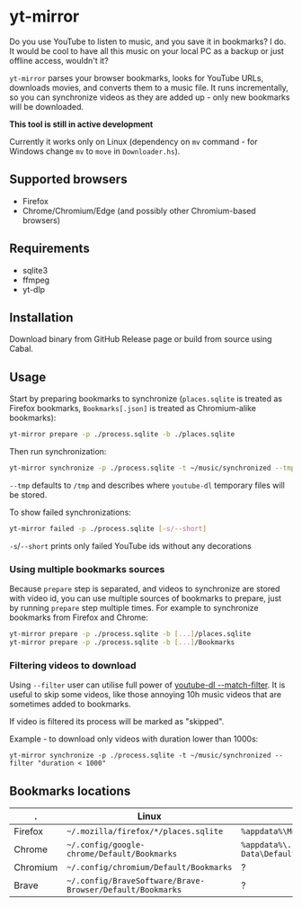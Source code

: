 # yt-mirror

Do you use YouTube to listen to music, and you save it in bookmarks? I do.
It would be cool to have all this music on your local PC as a backup or just offline access, wouldn't it?

`yt-mirror` parses your browser bookmarks, looks for YouTube URLs, downloads movies, and converts them to a music file.
It runs incrementally, so you can synchronize videos as they are added up - only new bookmarks will be downloaded.

**This tool is still in active development**

Currently it works only on Linux (dependency on `mv` command - for Windows change `mv` to `move` in `Downloader.hs`).

## Supported browsers

- Firefox
- Chrome/Chromium/Edge (and possibly other Chromium-based browsers)

## Requirements

- sqlite3
- ffmpeg
- yt-dlp

## Installation

Download binary from GitHub Release page or build from source using Cabal.

## Usage

Start by preparing bookmarks to synchronize (`places.sqlite` is treated as Firefox bookmarks, `Bookmarks[.json]` is treated as Chromium-alike bookmarks):

```sh
yt-mirror prepare -p ./process.sqlite -b ./places.sqlite
```

Then run synchronization:

```sh
yt-mirror synchronize -p ./process.sqlite -t ~/music/synchronized --tmp /tmp
```

`--tmp` defaults to `/tmp` and describes where `youtube-dl` temporary files will be stored.

To show failed synchronizations:

```sh
yt-mirror failed -p ./process.sqlite [-s/--short]
```

`-s`/`--short` prints only failed YouTube ids without any decorations

### Using multiple bookmarks sources

Because `prepare` step is separated, and videos to synchronize are stored with video id, you can use multiple sources of bookmarks to prepare, just by
running `prepare` step multiple times. For example to synchronize bookmarks from Firefox and Chrome:

```sh
yt-mirror prepare -p ./process.sqlite -b [...]/places.sqlite
yt-mirror prepare -p ./process.sqlite -b [...]/Bookmarks
```

### Filtering videos to download

Using `--filter` user can utilise full power of [youtube-dl --match-filter](https://github.com/ytdl-org/youtube-dl/blob/master/README.md#video-selection).
It is useful to skip some videos, like those annoying 10h music videos that are sometimes added to bookmarks.

If video is filtered its process will be marked as "skipped".

Example - to download only videos with duration lower than 1000s:

```
yt-mirror synchronize -p ./process.sqlite -t ~/music/synchronized --filter "duration < 1000"
```

## Bookmarks locations

. | Linux | Windows
--- | --- | ---
Firefox | `~/.mozilla/firefox/*/places.sqlite` | `%appdata%\Mozilla\Firefox\Profiles\*\places.sqlite`
Chrome | `~/.config/google-chrome/Default/Bookmarks` | `%appdata%\..\Local\Google\Chrome\User Data\Default\Bookmarks`
Chromium | `~/.config/chromium/Default/Bookmarks` | ?
Brave | `~/.config/BraveSoftware/Brave-Browser/Default/Bookmarks` | ?